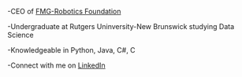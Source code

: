 -CEO of [FMG-Robotics Foundation](https://www.fmg-robotics.com/)

-Undergraduate at Rutgers Uninversity-New Brunswick studying Data Science

-Knowledgeable in Python, Java, C#, C

-Connect with me on [LinkedIn](https://www.linkedin.com/in/gavin-fair-7a1677228/)
